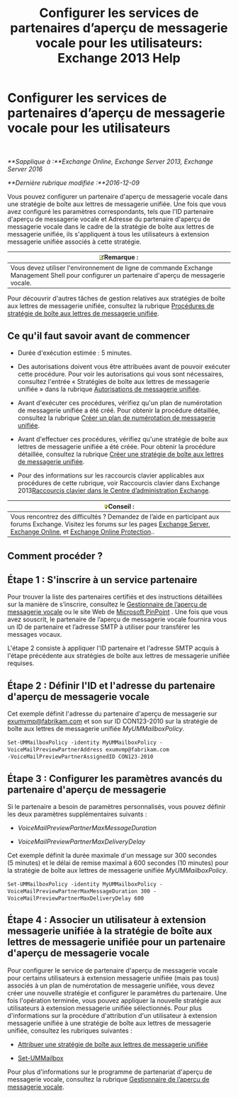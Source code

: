 ﻿---
title: 'Configurer les services de partenaires d’aperçu de messagerie vocale pour les utilisateurs: Exchange 2013 Help'
TOCTitle: Configurer les services de partenaires d’aperçu de messagerie vocale pour les utilisateurs
ms:assetid: 7bb914ca-5502-4e64-bae5-555034138d8a
ms:mtpsurl: https://technet.microsoft.com/fr-fr/library/Ff630920(v=EXCHG.150)
ms:contentKeyID: 51407205
ms.date: 05/23/2018
mtps_version: v=EXCHG.150
ms.translationtype: MT
---

# Configurer les services de partenaires d’aperçu de messagerie vocale pour les utilisateurs

 

_**Sapplique à :**Exchange Online, Exchange Server 2013, Exchange Server 2016_

_**Dernière rubrique modifiée :**2016-12-09_

Vous pouvez configurer un partenaire d'aperçu de messagerie vocale dans une stratégie de boîte aux lettres de messagerie unifiée. Une fois que vous avez configuré les paramètres correspondants, tels que l'ID partenaire d'aperçu de messagerie vocale et Adresse du partenaire d'aperçu de messagerie vocale dans le cadre de la stratégie de boîte aux lettres de messagerie unifiée, ils s'appliquent à tous les utilisateurs à extension messagerie unifiée associés à cette stratégie.

<table>
<thead>
<tr class="header">
<th><img src="images/JJ159664.note(EXCHG.150).gif" title="Remarque" alt="Remarque" />Remarque :</th>
</tr>
</thead>
<tbody>
<tr class="odd">
<td>Vous devez utiliser l'environnement de ligne de commande Exchange Management Shell pour configurer un partenaire d'aperçu de messagerie vocale.</td>
</tr>
</tbody>
</table>


Pour découvrir d'autres tâches de gestion relatives aux stratégies de boîte aux lettres de messagerie unifiée, consultez la rubrique [Procédures de stratégie de boîte aux lettres de messagerie unifiée](um-mailbox-policy-procedures-exchange-2013-help.md).

## Ce qu'il faut savoir avant de commencer

  - Durée d'exécution estimée : 5 minutes.

  - Des autorisations doivent vous être attribuées avant de pouvoir exécuter cette procédure. Pour voir les autorisations qui vous sont nécessaires, consultez l'entrée « Stratégies de boîte aux lettres de messagerie unifiée » dans la rubrique [Autorisations de messagerie unifiée](unified-messaging-permissions-exchange-2013-help.md).

  - Avant d'exécuter ces procédures, vérifiez qu'un plan de numérotation de messagerie unifiée a été créé. Pour obtenir la procédure détaillée, consultez la rubrique [Créer un plan de numérotation de messagerie unifiée](create-a-um-dial-plan-exchange-2013-help.md).

  - Avant d'effectuer ces procédures, vérifiez qu'une stratégie de boîte aux lettres de messagerie unifiée a été créée. Pour obtenir la procédure détaillée, consultez la rubrique [Créer une stratégie de boîte aux lettres de messagerie unifiée](create-a-um-mailbox-policy-exchange-2013-help.md).

  - Pour des informations sur les raccourcis clavier applicables aux procédures de cette rubrique, voir Raccourcis clavier dans Exchange 2013[Raccourcis clavier dans le Centre d’administration Exchange](keyboard-shortcuts-in-the-exchange-admin-center-exchange-online-protection-help.md).

<table>
<thead>
<tr class="header">
<th><img src="images/Bb125224.tip(EXCHG.150).gif" title="Conseil" alt="Conseil" />Conseil :</th>
</tr>
</thead>
<tbody>
<tr class="odd">
<td>Vous rencontrez des difficultés ? Demandez de l’aide en participant aux forums Exchange. Visitez les forums sur les pages <a href="https://go.microsoft.com/fwlink/p/?linkid=60612">Exchange Server</a>, <a href="https://go.microsoft.com/fwlink/p/?linkid=267542">Exchange Online</a>, et <a href="https://go.microsoft.com/fwlink/p/?linkid=285351">Exchange Online Protection</a>..</td>
</tr>
</tbody>
</table>


## Comment procéder ?

## Étape 1 : S'inscrire à un service partenaire

Pour trouver la liste des partenaires certifiés et des instructions détaillées sur la manière de s’inscrire, consultez le [Gestionnaire de l’aperçu de messagerie vocale](voice-mail-preview-advisor-exchange-2013-help.md) ou le site Web de [Microsoft PinPoint](https://go.microsoft.com/fwlink/p/?linkid=281966) . Une fois que vous avez souscrit, le partenaire de l’aperçu de messagerie vocale fournira vous un ID de partenaire et l’adresse SMTP à utiliser pour transférer les messages vocaux.

L'étape 2 consiste à appliquer l'ID partenaire et l'adresse SMTP acquis à l'étape précédente aux stratégies de boîte aux lettres de messagerie unifiée requises.

## Étape 2 : Définir l'ID et l'adresse du partenaire d'aperçu de messagerie vocale

Cet exemple définit l'adresse du partenaire d'aperçu de messagerie sur exumvmp@fabrikam.com et son sur ID CON123-2010 sur la stratégie de boîte aux lettres de messagerie unifiée *MyUMMailboxPolicy*.

    Set-UMMailboxPolicy -identity MyUMMailboxPolicy -VoiceMailPreviewPartnerAddress exumvmp@fabrikam.com
    -VoiceMailPreviewPartnerAssignedID CON123-2010

## Étape 3 : Configurer les paramètres avancés du partenaire d'aperçu de messagerie

Si le partenaire a besoin de paramètres personnalisés, vous pouvez définir les deux paramètres supplémentaires suivants :

  - *VoiceMailPreviewPartnerMaxMessageDuration*

  - *VoiceMailPreviewPartnerMaxDeliveryDelay*

Cet exemple définit la durée maximale d'un message sur 300 secondes (5 minutes) et le délai de remise maximal à 600 secondes (10 minutes) pour la stratégie de boîte aux lettres de messagerie unifiée *MyUMMailboxPolicy*.

    Set-UMMailboxPolicy -identity MyUMMailboxPolicy -VoiceMailPreviewPartnerMaxMessageDuration 300 -VoiceMailPreviewPartnerMaxDeliveryDelay 600

## Étape 4 : Associer un utilisateur à extension messagerie unifiée à la stratégie de boîte aux lettres de messagerie unifiée pour un partenaire d'aperçu de messagerie vocale

Pour configurer le service de partenaire d'aperçu de messagerie vocale pour certains utilisateurs à extension messagerie unifiée (mais pas tous) associés à un plan de numérotation de messagerie unifiée, vous devez créer une nouvelle stratégie et configurer le paramètres du partenaire. Une fois l'opération terminée, vous pouvez appliquer la nouvelle stratégie aux utilisateurs à extension messagerie unifiée sélectionnés. Pour plus d'informations sur la procédure d'attribution d'un utilisateur à extension messagerie unifiée à une stratégie de boîte aux lettres de messagerie unifiée, consultez les rubriques suivantes :

  - [Attribuer une stratégie de boîte aux lettres de messagerie unifiée](assign-a-um-mailbox-policy-exchange-2013-help.md)

  - [Set-UMMailbox](https://technet.microsoft.com/fr-fr/library/bb124893\(v=exchg.150\))

Pour plus d'informations sur le programme de partenariat d'aperçu de messagerie vocale, consultez la rubrique [Gestionnaire de l’aperçu de messagerie vocale](voice-mail-preview-advisor-exchange-2013-help.md).


